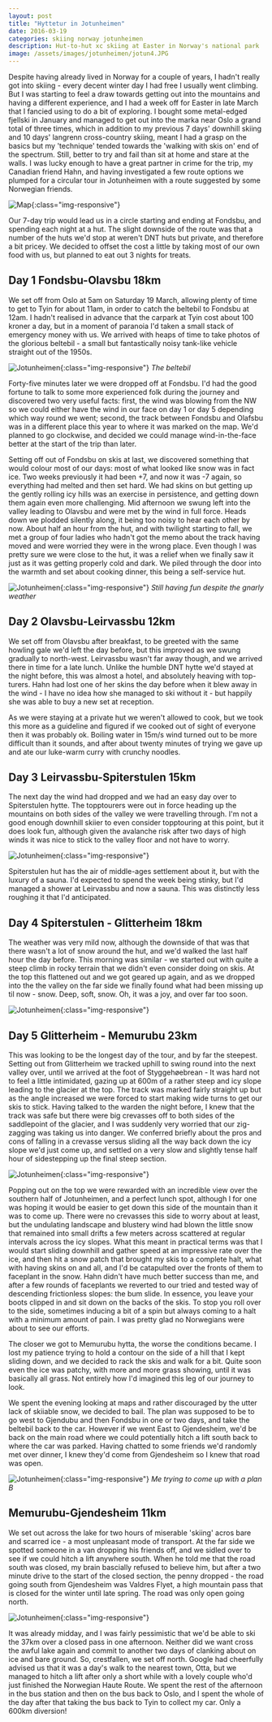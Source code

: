 ```yaml
---
layout: post
title: "Hyttetur in Jotunheimen"
date: 2016-03-19
categories: skiing norway jotunheimen
description: Hut-to-hut xc skiing at Easter in Norway's national park
image: /assets/images/jotunheimen/jotun4.JPG
---
```


Despite having already lived in Norway for a couple of years, I hadn't really got into skiing - every decent winter day I had free I usually went climbing. But I was starting to feel a draw towards getting out into the mountains and having a different experience, and I had a week off for Easter in late March that I fancied using to do a bit of exploring. I bought some metal-edged fjellski in January and managed to get out into the marka near Oslo a grand total of three times, which in addition to my previous 7 days' downhill skiing and 10 days' langrenn cross-country skiing, meant I had a grasp on the basics but my 'technique' tended towards the 'walking with skis on' end of the spectrum. Still, better to try and fail than sit at home and stare at the walls. I was lucky enough to have a great partner in crime for the trip, my Canadian friend Hahn, and having investigated a few route options we plumped for a circular tour in Jotunheimen with a route suggested by some Norwegian friends.

![Map](/assets/images/jotunheimen/jotunheimen_map.jpg){:class="img-responsive"}

Our 7-day trip would lead us in a circle starting and ending at Fondsbu, and spending each night at a hut. The slight downside of the route was that a number of the huts we'd stop at weren't DNT huts but private, and therefore a bit pricey. We decided to offset the cost a little by taking most of our own food with us, but planned to eat out 3 nights for treats.

## Day 1 Fondsbu-Olavsbu 18km

We set off from Oslo at 5am on Saturday 19 March, allowing plenty of time to get to Tyin for about 11am, in order to catch the beltebil to Fondsbu at 12am. I hadn't realised in advance that the carpark at Tyin cost about 100 kroner a day, but in a moment of paranoia I'd taken a small stack of emergency money with us. We arrived with heaps of time to take photos of the glorious beltebil - a small but fantastically noisy tank-like vehicle straight out of the 1950s.

![Jotunheimen](/assets/images/jotunheimen/jotun1.JPG){:class="img-responsive"}
*The beltebil*


Forty-five minutes later we were dropped off at Fondsbu. I'd had the good fortune to talk to some more experienced folk during the journey and discovered two very useful facts: first, the wind was blowing from the NW so we could either have the wind in our face on day 1 or day 5 depending which way round we went; second, the track between Fondsbu and Olafsbu was in a different place this year to where it was marked on the map. We'd planned to go clockwise, and decided we could manage wind-in-the-face better at the start of the trip than later.

Setting off out of Fondsbu on skis at last, we discovered something that would colour most of our days: most of what looked like snow was in fact ice. Two weeks previously it had been +7, and now it was -7 again, so everything had melted and then set hard. We had skins on but getting up the gently rolling icy hills was an exercise in persistence, and getting down them again even more challenging. Mid afternoon we swung left into the valley leading to Olavsbu and were met by the wind in full force. Heads down we plodded silently along, it being too noisy to hear each other by now. About half an hour from the hut, and with twilight starting to fall, we met a group of four ladies who hadn't got the memo about the track having moved and were worried they were in the wrong place. Even though I was pretty sure we were close to the hut, it was a relief when we finally saw it just as it was getting properly cold and dark. We piled through the door into the warmth and set about cooking dinner, this being a self-service hut.

![Jotunheimen](/assets/images/jotunheimen/jotun3.JPG){:class="img-responsive"}
*Still having fun despite the gnarly weather*


## Day 2 Olavsbu-Leirvassbu 12km

We set off from Olavsbu after breakfast, to be greeted with the same howling gale we'd left the day before, but this improved as we swung gradually to north-west. Leirvassbu wasn't far away though, and we arrived there in time for a late lunch. Unlike the humble DNT hytte we'd stayed at the night before, this was almost a hotel, and absolutely heaving with top-turers. Hahn had lost one of her skins the day before when it blew away in the wind - I have no idea how she managed to ski without it - but happily she was able to buy a new set at reception.

As we were staying at a private hut we weren't allowed to cook, but we took this more as a guideline and figured if we cooked out of sight of everyone then it was probably ok. Boiling water in 15m/s wind turned out to be more difficult than it sounds, and after about twenty minutes of trying we gave up and ate our luke-warm curry with crunchy noodles.

## Day 3 Leirvassbu-Spiterstulen 15km

The next day the wind had dropped and we had an easy day over to Spiterstulen hytte. The topptourers were out in force heading up the mountains on both sides of the valley we were travelling through. I'm not a good enough downhill skiier to even consider topptouring at this point, but it does look fun, although given the avalanche risk after two days of high winds it was nice to stick to the valley floor and not have to worry.

![Jotunheimen](/assets/images/jotunheimen/jotun2.JPG){:class="img-responsive"}

Spiterstulen hut has the air of middle-ages settlement about it, but with the luxury of a sauna. I'd expected to spend the week being stinky, but I'd managed a shower at Leirvassbu and now a sauna. This was distinctly less roughing it that I'd anticipated. 

## Day 4 Spiterstulen - Glitterheim 18km

The weather was very mild now, although the downside of that was that there wasn't a lot of snow around the hut, and we'd walked the last half hour the day before. This morning was similar - we started out with quite a steep climb in rocky terrain that we didn't even consider doing on skis. At the top this flattened out and we got geared up again, and as we dropped into the the valley on the far side we finally found what had been missing up til now - snow. Deep, soft, snow. Oh, it was a joy, and over far too soon.

![Jotunheimen](/assets/images/jotunheimen/jotun8.JPG){:class="img-responsive"}

## Day 5 Glitterheim - Memurubu 23km

This was looking to be the longest day of the tour, and by far the steepest. Setting out from Glitterheim we tracked uphill to swing round into the next valley over, until we arrived at the foot of Styggehøebrean - It was hard not to feel a little intimidated, gazing up at 600m of a rather steep and icy slope leading to the glacier at the top. The track was marked fairly straight up but as the angle increased we were forced to start making wide turns to get our skis to stick. Having talked to the warden the night before, I knew that the track was safe but there were big crevasses off to both sides of the saddlepoint of the glacier, and I was suddenly very worried that our zig-zagging was taking us into danger. We conferred briefly about the pros and cons of falling in a crevasse versus sliding all the way back down the icy slope we'd just come up, and settled on a very slow and slightly tense half hour of sidestepping up the final steep section. 

![Jotunheimen](/assets/images/jotunheimen/jotun5.JPG){:class="img-responsive"}

Popping out on the top we were rewarded with an incredible view over the southern half of Jotunheimen, and a perfect lunch spot, although I for one was hoping it would be easier to get down this side of the mountain than it was to come up. There were no crevasses this side to worry about at least, but the undulating landscape and blustery wind had blown the little snow that remained into small drifts a few meters across scattered at regular intervals across the icy slopes. What this meant in practical terms was that I would start sliding downhill and gather speed at an impressive rate over the ice, and then hit a snow patch that brought my skis to a complete halt, what with having skins on and all, and I'd be catapulted over the fronts of them to faceplant in the snow. Hahn didn't have much better success than me, and after a few rounds of faceplants we reverted to our tried and tested way of descending frictionless slopes: the bum slide. In essence, you leave your boots clipped in and sit down on the backs of the skis. To stop you roll over to the side, sometimes inducing a bit of a spin but always coming to a halt with a minimum amount of pain. I was pretty glad no Norwegians were about to see our efforts. 

The closer we got to Memurubu hytta, the worse the conditions became. I lost my patience trying to hold a contour on the side of a hill that I kept sliding down, and we decided to rack the skis and walk for a bit. Quite soon even the ice was patchy, with more and more grass showing, until it was basically all grass. Not entirely how I'd imagined this leg of our journey to look.

We spent the evening looking at maps and rather discouraged by the utter lack of skiiable snow, we decided to bail. The plan was supposed to be to go west to Gjendubu and then Fondsbu in one or two days, and take the beltebil back to the car. However if we went East to Gjendesheim, we'd be back on the main road where we could potentially hitch a lift south back to where the car was parked. Having chatted to some friends we'd randomly met over dinner, I knew they'd come from Gjendesheim so I knew that road was open.

![Jotunheimen](/assets/images/jotunheimen/jotun6.JPG){:class="img-responsive"}
*Me trying to come up with a plan B*


## Memurubu-Gjendesheim 11km

We set out across the lake for two hours of miserable 'skiing' acros bare and scarred ice - a most unpleasant mode of transport. At the far side we spotted someone in a van dropping his friends off, and we sidled over to see if we could hitch a lift anywhere south. When he told me that the road south was closed, my brain bascially refused to believe him, but after a two minute drive to the start of the closed section, the penny dropped - the road going south from Gjendesheim was Valdres Flyet, a high mountain pass that is closed for the winter until late spring. The road was only open going north. 

![Jotunheimen](/assets/images/jotunheimen/jotun7.JPG){:class="img-responsive"}

It was already midday, and I was fairly pessimistic that we'd be able to ski the 37km over a closed pass in one afternoon. Neither did we want cross the awful lake again and commit to another two days of clanking about on ice and bare ground. So, crestfallen, we set off north. Google had cheerfully advised us that it was a day's walk to the nearest town, Otta, but we managed to hitch a lift after only a short while with a lovely couple who'd just finished the Norwegian Haute Route. We spent the rest of the afternoon in the bus station and then on the bus back to Oslo, and I spent the whole of the day after that taking the bus back to Tyin to collect my car. Only a 600km diversion! 























